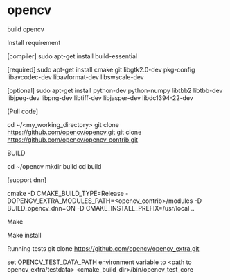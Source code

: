 # opencv
build opencv


Install requirement

[compiler] sudo apt-get install build-essential

[required] sudo apt-get install cmake git libgtk2.0-dev pkg-config libavcodec-dev libavformat-dev libswscale-dev

[optional] sudo apt-get install python-dev python-numpy libtbb2 libtbb-dev libjpeg-dev libpng-dev libtiff-dev libjasper-dev libdc1394-22-dev

[Pull code]

cd ~/<my_working_directory>
git clone https://github.com/opencv/opencv.git
git clone https://github.com/opencv/opencv_contrib.git

BUILD

cd ~/opencv
mkdir build
cd build

[support dnn]

cmake -D CMAKE_BUILD_TYPE=Release 
-DOPENCV_EXTRA_MODULES_PATH=<opencv_contrib>/modules 
-D BUILD_opencv_dnn=ON
-D CMAKE_INSTALL_PREFIX=/usr/local ..


Make

Make install


Running tests
git clone https://github.com/opencv/opencv_extra.git

set OPENCV_TEST_DATA_PATH environment variable to <path to opencv_extra/testdata>
<cmake_build_dir>/bin/opencv_test_core

